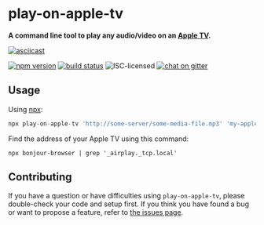 # play-on-apple-tv

**A command line tool to play any audio/video on an [Apple TV](https://en.wikipedia.org/wiki/Apple_TV).**

[![asciicast](https://asciinema.org/a/158258.png)](https://asciinema.org/a/158258)

[![npm version](https://img.shields.io/npm/v/play-on-apple-tv.svg)](https://www.npmjs.com/package/play-on-apple-tv)
[![build status](https://api.travis-ci.org/derhuerst/play-on-apple-tv.svg?branch=master)](https://travis-ci.org/derhuerst/play-on-apple-tv)
![ISC-licensed](https://img.shields.io/github/license/derhuerst/play-on-apple-tv.svg)
[![chat on gitter](https://badges.gitter.im/derhuerst.svg)](https://gitter.im/derhuerst)


## Usage

Using [npx](https://www.npmjs.com/package/npx):

```js
npx play-on-apple-tv 'http://some-server/some-media-file.mp3' 'my-apple-tv.local'
```

Find the address of your Apple TV using this command:

```shell
npx bonjour-browser | grep '_airplay._tcp.local'
```


## Contributing

If you have a question or have difficulties using `play-on-apple-tv`, please double-check your code and setup first. If you think you have found a bug or want to propose a feature, refer to [the issues page](https://github.com/derhuerst/play-on-apple-tv/issues).
